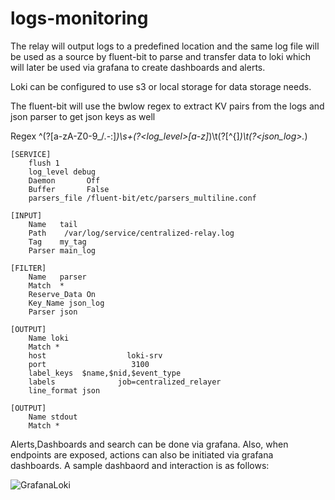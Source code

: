 # logs-monitoring
The relay will output logs to a predefined location and the same log file will be used as a source by fluent-bit to parse and transfer data to loki which will later be used via grafana to create dashboards and alerts.

Loki can be configured to use s3 or local storage for data storage needs.


The fluent-bit will use the bwlow regex to extract KV pairs from the logs and json parser to get json keys as well

Regex  ^(?<time>[a-zA-Z0-9_\/\.\-\:]*)\s+(?<log_level>[a-z]*)\t(?<message>[^\{]*)\t(?<json_log>.*)

```
[SERVICE]
    flush 1
    log_level debug
    Daemon       Off
    Buffer       False
    parsers_file /fluent-bit/etc/parsers_multiline.conf

[INPUT]
    Name   tail
    Path    /var/log/service/centralized-relay.log
    Tag    my_tag
    Parser main_log

[FILTER]
    Name   parser
    Match  *
    Reserve_Data On
    Key_Name json_log
    Parser json

[OUTPUT]
    Name loki
    Match *
    host                  loki-srv
    port                   3100
    label_keys  $name,$nid,$event_type
    labels              job=centralized_relayer
    line_format json

[OUTPUT]
    Name stdout
    Match *
```

Alerts,Dashboards and search can be done via grafana. Also, when endpoints are exposed, actions can also be initiated via grafana dashboards. 
A sample dashbaord and interaction is as follows:

![GrafanaLoki](https://github.com/bcsainju/logs-monitoring/assets/157450414/f59ae433-4d63-42e9-9b47-e8ece14ff86c)

    
